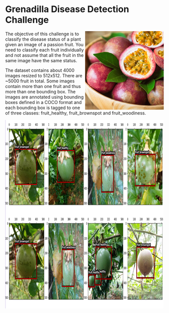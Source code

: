 # Grenadilla Disease Detection Challenge

<img align="right" src="Grenadilla.jpg" width="250" height="250">

The objective of this challenge is to classify the disease status of a plant 
given an image of a passion fruit. You need to classify each fruit individually 
and not assume that all the fruit in the same image have the same status. 

The dataset contains about 4000 images resized to 512x512. There are ~5000 fruit in total. 
Some images contain more than one fruit and thus more than one bounding box. 
The images are annotated using bounding boxes defined in a COCO format and each bounding box is 
tagged to one of three classes: fruit_healthy, fruit_brownspot and fruit_woodiness.


<img align="right" src="gwd.png" width="1000" height="600">
